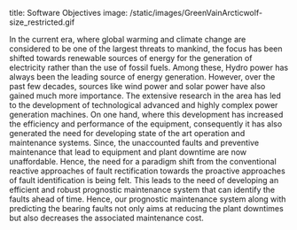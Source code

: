 title: Software Objectives
image: /static/images/GreenVainArcticwolf-size_restricted.gif


In the current era, where global warming and climate change are considered to be one of the largest threats to mankind, the focus has been shifted towards renewable sources of energy for the generation of electricity rather than the use of fossil fuels. Among these, Hydro power has always been the leading source of energy generation. However, over the past few decades, sources like wind power and solar power have also gained much more importance. The extensive research in the area has led to the development of technological advanced and highly complex power generation machines. On one hand, where this development has increased the efficiency and performance of the equipment, consequently it has also generated the need for developing state of the art operation and maintenance systems. Since, the unaccounted faults and preventive maintenance that lead to equipment and plant downtime are now unaffordable. Hence, the need for a paradigm shift from the conventional reactive approaches of fault rectification towards the proactive approaches of fault identification is being felt. This leads to the need of developing an efficient and robust prognostic maintenance system that can identify the faults ahead of time. Hence, our prognostic maintenance system along with predicting the bearing faults not only aims at reducing the plant downtimes but also decreases the associated maintenance cost.

